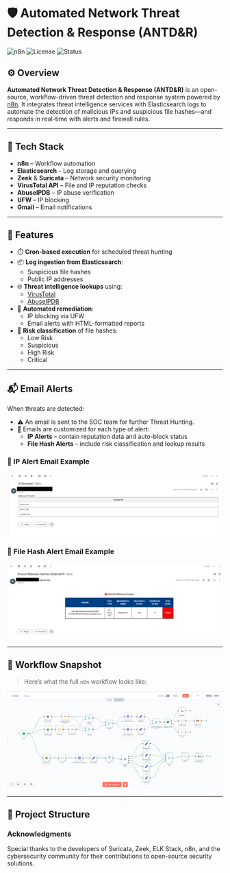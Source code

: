 <!--# Automated Network Threat Detection and Response

## Introduction

In today's rapidly evolving cyber threat landscape, timely and automated responses are critical for effective network security. This project integrates several open-source tools into a solid, automated threat detection and response system. It leverages Suricata and Zeek to monitor and log network traffic, with logs being ingested by an ELK (Elasticsearch, Logstash, Kibana) stack for centralized analysis. Using n8n as a workflow automation platform, the system extracts public IP addresses from the ELK logs, cross-references them with external threat intelligence services (VirusTotal and AbuseIPDB), and if an IP is deemed malicious automatically enforces a network block via iptables/Firewall.

This end-to-end automation minimizes manual intervention, reduces response times and enhances overall network resilience against cyber-attacks.

## Problem Statement

Organizations face a continuously evolving threat landscape where traditional, manual methods of threat detection and response are increasingly insufficient. Manual analysis of network traffic logs and the subsequent response to detected threats are time-consuming and prone to human error, leading to delayed mitigation and a higher risk of successful cyber-attacks.

While advanced SOAR (Security Orchestration, Automation, and Response) tools exist to automate these processes, their high costs and complexity make them inaccessible for many small businesses. Small and medium-sized enterprises (SMEs) require a cost-effective solution that provides similar benefits without the prohibitive expense.

## Objectives

- **Real-time Threat Detection**: Continuously monitor network traffic for suspicious activity.
- **Automated Threat Intelligence Lookup**: Cross-reference identified threats with external databases.
- **Alerting & Notification**: Notify the security team of detected threats.
- **Automated Response**: Block malicious IPs in real-time.
- **Cost-Effective SOAR Solution for SMEs**: Provide an affordable alternative to expensive commercial solutions.

## Methodology

1. **Traffic Monitoring**: Suricata and Zeek are deployed to capture and analyze network traffic.
2. **Log Aggregation**: ELK stack collects and indexes logs for centralized analysis.
3. **Data Extraction & Analysis**: Suspicious IPs are extracted from logs and analyzed against threat intelligence sources.
4. **Automated Response**: Malicious IPs are automatically blocked via `ufw`.
5. **Logging & Reporting**: Alerts and responses are documented for further analysis.

## Lab Setup

- **Operating System**: Ubuntu 24.04.1
- **Intrusion Detection Systems (IDS)**: Suricata and Zeek
- **Security Information and Event Management (SIEM)**: ELK (Elasticsearch, Logstash, Kibana)
- **Automation Platform**: n8n
- **Threat Intelligence APIs**: VirusTotal and AbuseIPDB
- **Firewall**: UFW (built-in Ubuntu firewall)

## Outcomes

- **Cost-Effective Solution**: Reduces the need for expensive commercial SOAR tools.
- **Near Real-Time Monitoring and Analysis**: Enables proactive network defense.
- **Automated Threat Intelligence Integration**: Enhances detection capabilities.
- **Proactive Response**: Mitigates threats before they cause damage.
- **Reduced Operational Burden**: Minimizes manual intervention.
- **Enhanced Network Security**: Strengthens overall cybersecurity posture.

## Installation & Deployment

1. **Install Suricata & Zeek**
   ```bash
   sudo apt update && sudo apt install -y suricata zeek
   ```

2. **Install ELK Stack**
   Follow the official [ELK installation guide](https://www.elastic.co/guide/en/elastic-stack/current/index.html).

3. **Set Up n8n**
   ```bash
   npm install -g n8n
   ```

4. **Configure Threat Intelligence APIs**
   - Register for API keys from [VirusTotal](https://www.virustotal.com/) and [AbuseIPDB](https://www.abuseipdb.com/).
   - Configure n8n workflows to fetch threat intelligence data.

5. **Deploy Firewall Rules**
   ```bash
   sudo ufw enable
   ```

## Contributing

Contributions are welcome! If you have improvements or new features to add, feel free to submit a pull request.

## License

This project is licensed under the MIT License - see the [LICENSE](LICENSE) file for details.

## Contact

For queries and suggestions, feel free to reach out.

---

-->

# 🛡️ Automated Network Threat Detection & Response (ANTD&R)

![n8n](https://img.shields.io/badge/built%20with-n8n-brightgreen?logo=n8n)
![License](https://img.shields.io/badge/license-MIT-blue.svg)
![Status](https://img.shields.io/badge/status-Active-success)

## ⚙️ Overview

**Automated Network Threat Detection & Response (ANTD&R)** is an open-source, workflow-driven threat detection and response system powered by [n8n](https://n8n.io/). It integrates threat intelligence services with Elasticsearch logs to automate the detection of malicious IPs and suspicious file hashes—and responds in real-time with alerts and firewall rules.

---

## 🧰 Tech Stack

- **n8n** – Workflow automation
- **Elasticsearch** – Log storage and querying
- **Zeek** & **Suricata** – Network security monitoring
- **VirusTotal API** – File and IP reputation checks
- **AbuseIPDB** – IP abuse verification
- **UFW** – IP blocking
- **Gmail** – Email notifications

---

## 🚀 Features

- ⏱️ **Cron-based execution** for scheduled threat hunting  
- 📦 **Log ingestion from Elasticsearch**:  
  - Suspicious file hashes  
  - Public IP addresses  
- 🌐 **Threat intelligence lookups** using:
  - [VirusTotal](https://virustotal.com)  
  - [AbuseIPDB](https://abuseipdb.com)  
- 🔐 **Automated remediation**:
  - IP blocking via UFW
  - Email alerts with HTML-formatted reports
- 🧠 **Risk classification** of file hashes:
  - Low Risk
  - Suspicious
  - High Risk
  - Critical

---

## 📬 Email Alerts

When threats are detected:

- ⚠️ An email is sent to the SOC team for further Threat Hunting.
- 📄 Emails are customized for each type of alert:
  - **IP Alerts** – contain reputation data and auto-block status
  - **File Hash Alerts** – include risk classification and lookup results

### 📨 IP Alert Email Example

![IP Alert](./assets/ip_email_alert.png)


### 📨 File Hash Alert Email Example

![Hash Alert](./assets/hash_email_alert.png)

---

## 📸 Workflow Snapshot

> Here’s what the full `n8n` workflow looks like:

![Workflow](./assets/n8n_workflow.png)


---

## 📁 Project Structure



### Acknowledgments

Special thanks to the developers of Suricata, Zeek, ELK Stack, n8n, and the cybersecurity community for their contributions to open-source security solutions.

